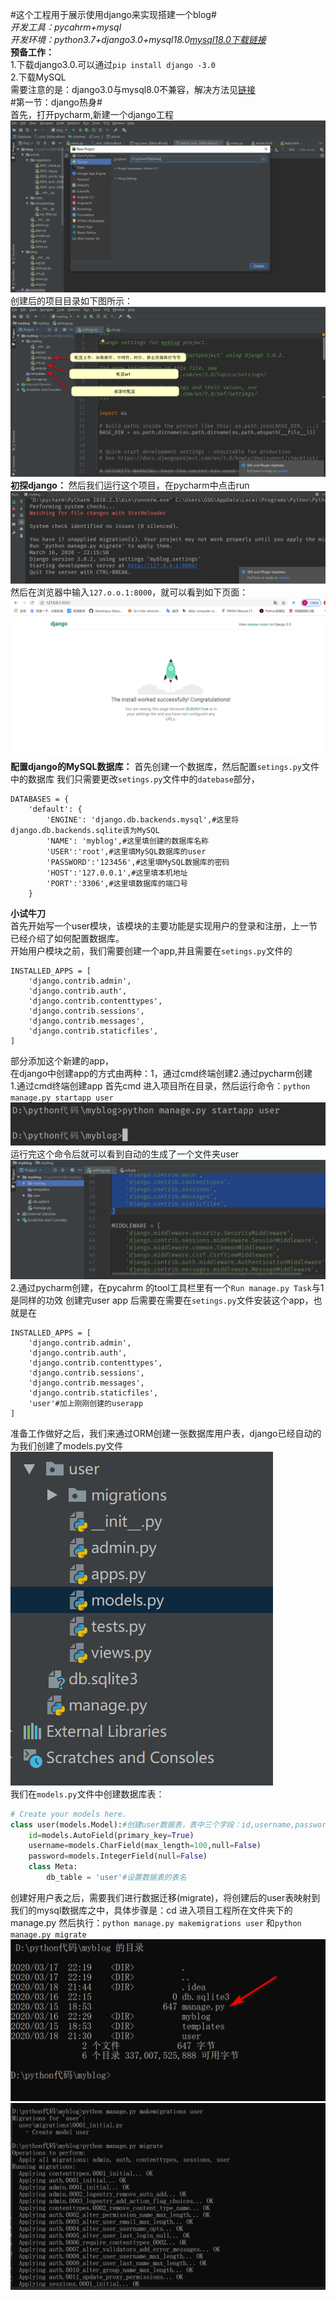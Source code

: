 
#这个工程用于展示使用django来实现搭建一个blog#</br>
*开发工具：pycahrm+mysql*</br>
*开发环境：python3.7+django3.0+mysql18.0[mysql18.0下载链接](https://dev.mysql.com/downloads/mysql/)*</br>
**预备工作：**</br>1.下载django3.0.可以通过`pip install django -3.0`</br>2.下载MySQL </br>需要注意的是：django3.0与mysql8.0不兼容，解决方法见[链接](https://www.cnblogs.com/gaoshiguo/p/12272980.html)</br>
#第一节：django热身#</br>
首先，打开pycharm,新建一个django工程</br>
![](https://github.com/Gaoshiguo/django-blogapplication/blob/master/%E6%88%AA%E5%9B%BE/1.png)</br>
创建后的项目目录如下图所示：
![](https://github.com/Gaoshiguo/django-blogapplication/blob/master/%E6%88%AA%E5%9B%BE/3.png)</br>
**初探django：**
然后我们运行这个项目，在pycharm中点击run
![](https://github.com/Gaoshiguo/django-blogapplication/blob/master/%E6%88%AA%E5%9B%BE/4.png)</br>
然后在浏览器中输入`127.o.o.1:8000`，就可以看到如下页面：
![](https://github.com/Gaoshiguo/django-blogapplication/blob/master/%E6%88%AA%E5%9B%BE/5.png)</br>
**配置django的MySQL数据库：**
首先创建一个数据库，然后配置`setings.py`文件中的数据库
我们只需要更改`setings.py`文件中的`datebase`部分，
```
DATABASES = {
    'default': {
        'ENGINE': 'django.db.backends.mysql',#这里将django.db.backends.sqlite该为MySQL
        'NAME': 'myblog',#这里填创建的数据库名称
        'USER':'root',#这里填MySQL数据库的user
        'PASSWORD':'123456',#这里填MySQL数据库的密码
        'HOST':'127.0.0.1',#这里填本机地址
        'PORT':'3306',#这里填数据库的端口号
    }
 ```
**小试牛刀**</br>
首先开始写一个user模块，该模块的主要功能是实现用户的登录和注册，上一节已经介绍了如何配置数据库。</br>
开始用户模块之前，我们需要创建一个app,并且需要在`setings.py`文件的
```
INSTALLED_APPS = [
    'django.contrib.admin',
    'django.contrib.auth',
    'django.contrib.contenttypes',
    'django.contrib.sessions',
    'django.contrib.messages',
    'django.contrib.staticfiles',
]
```
部分添加这个新建的app，</br>在django中创建app的方式由两种：1，通过cmd终端创建2.通过pycharm创建</br>
1.通过cmd终端创建app
首先cmd 进入项目所在目录，然后运行命令：`python manage.py startapp user`
![](https://github.com/Gaoshiguo/django-blogapplication/blob/master/%E6%88%AA%E5%9B%BE/7.png)</br>
运行完这个命令后就可以看到自动的生成了一个文件夹user
![](https://github.com/Gaoshiguo/django-blogapplication/blob/master/%E6%88%AA%E5%9B%BE/8.png)</br>
2.通过pycharm创建，在pycahrm 的tool工具栏里有一个`Run manage.py Task`与1是同样的功效
创建完user app 后需要在需要在`setings.py`文件安装这个app，也就是在
```
INSTALLED_APPS = [
    'django.contrib.admin',
    'django.contrib.auth',
    'django.contrib.contenttypes',
    'django.contrib.sessions',
    'django.contrib.messages',
    'django.contrib.staticfiles',
    'user'#加上刚刚创建的userapp
]
```
准备工作做好之后，我们来通过ORM创建一张数据库用户表，django已经自动的为我们创建了models.py文件
![](https://github.com/Gaoshiguo/django-blogapplication/blob/master/%E6%88%AA%E5%9B%BE/9.png)</br>
我们在`models.py`文件中创建数据库表：</br>
```python
# Create your models here.
class user(models.Model):#创建user数据表，表中三个字段：id,username,password
    id=models.AutoField(primary_key=True)
    username=models.CharField(max_length=100,null=False)
    password=models.IntegerField(null=False)
    class Meta:
        db_table = 'user'#设置数据表的表名
 ```
 创建好用户表之后，需要我们进行数据迁移(migrate)，将创建后的user表映射到我们的mysql数据库之中，具体步骤是：cd 进入项目工程所在文件夹下的manage.py
 然后执行：`python manage.py makemigrations user` 和`python manage.py migrate`
 ![](https://github.com/Gaoshiguo/django-blogapplication/blob/master/%E6%88%AA%E5%9B%BE/10.png)</br>
 ![](https://github.com/Gaoshiguo/django-blogapplication/blob/master/%E6%88%AA%E5%9B%BE/11.png)</br>
